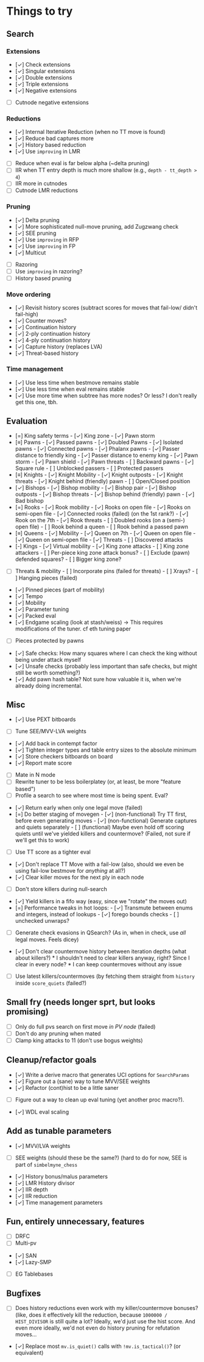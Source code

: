# Things to try

## Search 
### Extensions
- [✓] Check extensions
- [✓] Singular extensions
- [✓] Double extensions
- [✓] Triple extensions
- [✓] Negative extensions
- [ ] Cutnode negative extensions

### Reductions
- [✓] Internal Iterative Reduction (when no TT move is found)
- [✓] Reduce bad captures more
- [✓] History based reduction
- [✓] Use `improving` in LMR
- [ ] Reduce when eval is far below alpha (~delta pruning)
- [ ] IIR when TT entry depth is much more shallow (e.g., `depth - tt_depth > 4`)
- [ ] IIR more in cutnodes
- [ ] Cutnode LMR reductions

### Pruning
- [✓] Delta pruning
- [✓] More sophisticated null-move pruning, add Zugzwang check
- [✓] SEE pruning
- [✓] Use `improving` in RFP
- [✓] Use `improving` in FP
- [✓] Multicut
- [ ] Razoring
- [ ] Use `improving` in razoring?
- [ ] History based pruning

### Move ordering
- [✓] Revisit history scores (subtract scores for moves that fail-low/ didn't fail-high)
- [✓] Counter moves?
- [✓] Continuation history
- [✓] 2-ply continuation history
- [✓] 4-ply continuation history
- [✓] Capture history (replaces LVA)
- [✓] Threat-based history

### Time management
- [✓] Use less time when bestmove remains stable
- [✓] Use less time when eval remains stable
- [✓] Use more time when subtree has more nodes? Or less? I don't really get
      this one, tbh.

## Evaluation
- [=] King safety terms
      - [✓] King zone
      - [✓] Pawn storm
- [≡] Pawns
      - [✓] Passed pawns
      - [✓] Doubled Pawns
      - [✓] Isolated pawns
      - [✓] Connected pawns
      - [✓] Phalanx pawns
      - [✓] Passer distance to friendly king
      - [✓] Passer distance to enemy king
      - [✓] Pawn storm
      - [✓] Pawn shield
      - [✓] Pawn threats
      - [ ] Backward pawns
      - [✓] Square rule
      - [ ] Unblocked passers
      - [ ] Protected passers
- [≡] Knights
      - [✓] Knight Mobility
      - [✓] Knight outposts
      - [✓] Knight threats
      - [✓] Knight behind (friendly) pawn
      - [ ] Open/Closed position
- [✓] Bishops
      - [✓] Bishop mobility
      - [✓] Bishop pair
      - [✓] Bishop outposts
      - [✓] Bishop threats
      - [✓] Bishop behind (friendly) pawn
      - [✓] Bad bishop
- [=] Rooks
      - [✓] Rook mobility
      - [✓] Rooks on open file
      - [✓] Rooks on semi-open file
      - [✓] Connected rooks (failed) (on the 1st rank?)
      - [✓] Rook on the 7th
      - [✓] Rook threats
      - [ ] Doubled rooks (on a (semi-) open file)
      - [ ] Rook behind a queen
      - [ ] Rook behind a passed pawn
- [≡] Queens
      - [✓] Mobility
      - [✓] Queen on 7th
      - [✓] Queen on open file
      - [✓] Queen on semi-open file
      - [✓] Threats
      - [ ] Discovered attacks
- [-] Kings
      - [✓] Virtual mobility
      - [✓] King zone attacks
      - [ ] King zone attackers
      - [ ] Per-piece king zone attack bonus?
      - [ ] Exclude (pawn) defended squares?
      - [ ] Bigger king zone?
- [ ] Threats & mobility
      - [ ] Incorporate pins (failed for threats)
      - [ ] Xrays?
      - [ ] Hanging pieces (failed)
- [✓] Pinned pieces (part of mobility)
- [✓] Tempo
- [✓] Mobility
- [✓] Parameter tuning
- [✓] Packed eval
- [✓] Endgame scaling (look at stash/weiss)
      -> This requires modifications of the tuner. cf eth tuning paper
- [ ] Pieces protected by pawns
- [✓] Safe checks: How many squares where I can check the king without being
      under attack myself
- [✓] Unsafe checks (probably less important than safe checks, but might still
      be worth something?)
- [✓] Add pawn hash table? Not sure how valuable it is, when we're already doing
      incremental.

## Misc
- [✓] Use PEXT bitboards
- [ ] Tune SEE/MVV-LVA weights
- [✓] Add back in contempt factor
- [✓] Tighten integer types and table entry sizes to the absolute minimum
- [✓] Store checkers bitboards on board
- [✓] Report mate score
- [ ] Mate in N mode
- [ ] Rewrite tuner to be less boilerplatey (or, at least, be more "feature
      based")
- [ ] Profile a search to see where most time is being spent. Eval?
- [✓] Return early when only one legal move (failed)
- [=] Do better staging of movegen
      - [✓] (non-functional) Try TT first, before even generating moves
      - [✓] (non-functional) Generate captures and quiets separately
      - [ ] (functional) Maybe even hold off scoring quiets until we've yielded 
            killers and countermove? (Failed, not sure if we'll get this to
            work)
- [ ] Use TT score as a tighter eval
- [✓] Don't replace TT Move with a fail-low (also, should we even be using
      fail-low bestmove for _anything_ at all?)
- [✓] Clear killer moves for the next ply in each node
- [ ] Don't store killers during null-search
- [✓] Yield killers in a fifo way (easy, since we "rotate" the moves out)
- [=] Performance tweaks in hot loops:
      - [✓] Transmute between enums and integers, instead of lookups
      - [✓] forego bounds checks
      - [ ] unchecked unwraps?
- [ ] Generate check evasions in QSearch? (As in, when in check, use _all_ legal
      moves. Feels dicey)
- [✓] Don't clear countermove history between iteration depths (what about
      killers?)
      * I shouldn't need to clear killers anyway, right? Since I clear in every
        node?
      * I can keep countermoves without any issue
- [ ] Use latest killers/countermoves (by fetching them straight from `history`
      inside `score_quiets` (failed?)

## Small fry (needs longer sprt, but looks promising)
- [ ] Only do full pvs search on first move _in PV node_ (failed)
- [ ] Don't do any pruning when mated
- [ ] Clamp king attacks to 11 (don't use bogus weights)

## Cleanup/refactor goals
- [✓] Write a derive macro that generates UCI options for `SearchParams` 
- [✓] Figure out a (sane) way to tune MVV/SEE weights
- [✓] Refactor (cont)hist to be a little saner
- [ ] Figure out a way to clean up eval tuning (yet another proc macro?).
- [✓] WDL eval scaling

## Add as tunable parameters
- [✓] MVV/LVA weights
- [ ] SEE weights (should these be the same?) (hard to do for now, SEE is part
      of `simbelmyne_chess`
- [✓] History bonus/malus parameters
- [✓] LMR History divisor
- [✓] IIR depth
- [✓] IIR reduction
- [✓] Time management parameters

## Fun, entirely unnecessary, features
- [ ] DRFC
- [ ] Multi-pv
- [✓] SAN
- [✓] Lazy-SMP
- [ ] EG Tablebases

## Bugfixes
- [ ] Does history reductions even work with my killer/countermove bonuses?
      (like, does it effectively kill the reduction, because 
      `1000000 / HIST_DIVISOR` is still quite a lot? Ideally, we'd just use the
      hist score. And even more ideally, we'd not even do history pruning for
      refutation moves...
- [✓] Replace most `mv.is_quiet()` calls with `!mv.is_tactical()`? (or
      equivalent)
